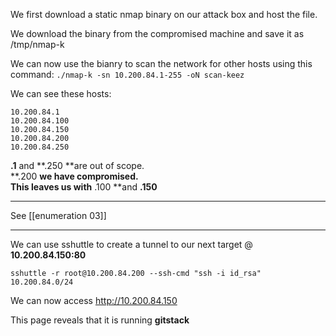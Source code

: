 We first download a static nmap binary on our attack box and host the file.

We download the binary from the compromised machine and save it as /tmp/nmap-k

We can now use the bianry to scan the network for other hosts using this command:
`./nmap-k -sn 10.200.84.1-255 -oN scan-keez`

We can see these hosts:
```
10.200.84.1
10.200.84.100
10.200.84.150
10.200.84.200
10.200.84.250
```

**.1** and **.250 **are out of scope. \
**.200 **we have compromised.\
This leaves us with** .100 **and **.150**

---

See [[enumeration 03]]

---

We can use sshuttle to create a tunnel to our next target @ **10.200.84.150:80**

`sshuttle -r root@10.200.84.200 --ssh-cmd "ssh -i id_rsa" 10.200.84.0/24`

We can now access http://10.200.84.150

This page reveals that it is running **gitstack**